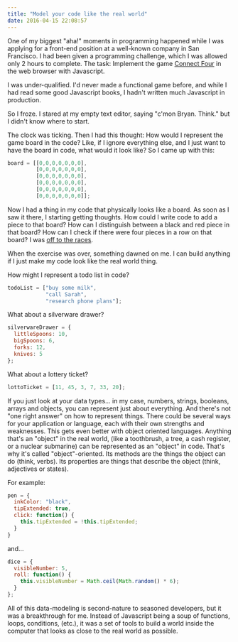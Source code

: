 ```yaml
---
title: "Model your code like the real world"
date: 2016-04-15 22:08:57
---
```


One of my biggest "aha!" moments in programming happened while I was applying for a front-end position at a well-known company in San Francisco. I had been given a programming challenge, which I was allowed only 2 hours to complete. The task: Implement the game [Connect Four][1] in the web browser with Javascript.

 [1]: https://en.wikipedia.org/wiki/Connect_Four

I was under-qualified. I'd never made a functional game before, and while I had read some good Javascript books, I hadn't written much Javascript in production.

So I froze. I stared at my empty text editor, saying "c'mon Bryan. Think." but I didn't know where to start.

The clock was ticking. Then I had this thought: How would I represent the game board in the code? Like, if I ignore everything else, and I just want to have the board in code, what would it look like? So I came up with this:

```js
board = [[0,0,0,0,0,0,0],
         [0,0,0,0,0,0,0],
         [0,0,0,0,0,0,0],
         [0,0,0,0,0,0,0],
         [0,0,0,0,0,0,0],
         [0,0,0,0,0,0,0]];
```

Now I had a thing in my code that physically looks like a board. As soon as I saw it there, I starting getting thoughts. How could I write code to add a piece to that board? How can I distinguish between a black and red piece in that board? How can I check if there were four pieces in a row on that board? I was [off to the races][2].

 [2]: https://github.com/bryanbraun/connect-four

When the exercise was over, something dawned on me. I can build anything if I just make my code look like the real world thing.

How might I represent a todo list in code?

```js
todoList = ["buy some milk",
            "call Sarah",
            "research phone plans"];
```

What about a silverware drawer?

```js
silverwareDrawer = {
  littleSpoons: 10,
  bigSpoons: 6,
  forks: 12,
  knives: 5
};
```

What about a lottery ticket?

```js
lottoTicket = [11, 45, 3, 7, 33, 20];
```

If you just look at your data types... in my case, numbers, strings, booleans, arrays and objects, you can represent just about everything. And there's not "one right answer" on how to represent things. There could be several ways for your application or language, each with their own strengths and weaknesses. This gets even better with object oriented languages. Anything that's an "object" in the real world, (like a toothbrush, a tree, a cash register, or a nuclear submarine) can be represented as an "object" in code. That's why it's called "object"-oriented. Its methods are the things the object can do (think, verbs). Its properties are things that describe the object (think, adjectives or states).

For example:

```js
pen = {
  inkColor: "black",
  tipExtended: true,
  click: function() {
    this.tipExtended = !this.tipExtended;
  }
}
```

and...

```js
dice = {
  visibleNumber: 5,
  roll: function() {
    this.visibleNumber = Math.ceil(Math.random() * 6);
  }
};
```

All of this data-modeling is second-nature to seasoned developers, but it was a breakthrough for me. Instead of Javascript being a soup of functions, loops, conditions, (etc.), it was a set of tools to build a world inside the computer that looks as close to the real world as possible.
